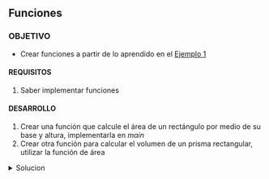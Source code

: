 
	
## Funciones

### OBJETIVO 

- Crear funciones a partir de lo aprendido en el [Ejemplo 1](Ejemplo-01)

#### REQUISITOS 

1. Saber implementar funciones

#### DESARROLLO

1. Crear una función que calcule el área de un rectángulo por medio de su base y altura, implementarla en *main*
2. Crear otra función para calcular el volumen de un prisma rectangular, utilizar la función de área

<details>
	<summary>Solucion</summary>
	
1.
```kotlin
fun main(){
    val base = 20f
    val altura =4f
    val area = areaRectangulo(base,altura)
    println("el área del rectángulo es $area")
}

fun areaRectangulo(base: Float, altura: Float):Float{
    return base*altura
}
```

2.
```kotlin
fun main(){
...
val ancho = 2f

...
 val volumen = volumenPrisma(base,altura,ancho)
 println("el volumen del prisma es $volumen")
}
...

fun volumenPrisma(base: Float, altura:Float, ancho: Float):Float{
    return areaRectangulo(base,altura)*ancho
}
```

3. Una función puede tener parámetros con valores por defecto en caso de que no se setee ninguno, a continuación cómo se implementa: 

```kotlin
fun imprimir(valor: String = "Este es el valor por defecto",valor2: String = "Este es otro valor por defecto"){
	println(valor)
	println(valor2)
}
```

Se pueden asignar los dos valores o sólo el primer valor si se ingresan los valores simplemente

```kotlin
imprimir("Reemplazo del primer String")
imprimir("Reemplazo del primer String","Reemplazo de la segunda String")
```

Para setear únicamente el segundo String, requerimos especificar el nombre del parámetro:

```kotlin
imprimir(valor2="reemplazo de la segunda String")
```

Correr los ejemplos anteriores 

4. Con el ejemplo anterior, crear una función que entregue el promedio de tres calificaciones. Esta debe recibir dos parámetros con calificaciones por defecto 8, y el tercer parámetro no debe venir predefinido. 

<details>
	<summary>Solucion</summary>
	
```kotlin
fun promedio(primera: Float = 8f,
             segunda: Float = 8f,
             tercera: Float): Float{
    return (primera + segunda + tercera)/3f
}

```
</details>

5. Utilizar la función *promedio*, Comentar qué pasa si se ingresa sólo una calificación en la función y después con dos. Finalmente, buscar que la función corra enviando únicamente la tercera calificación con 10f:

<details>
	<summary>Solucion</summary>
	
```kotlin
val promedio = promedio(tercera = 10f)
}
```

el resultado debe ser: 

> El promedio del alumno es 8.666667

</details>

6. **OPCIONAL:** Buscar una forma de redondear la calificación









